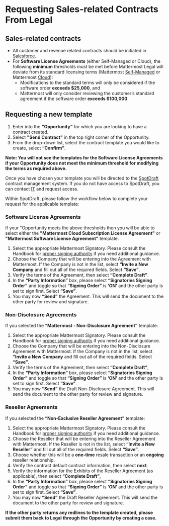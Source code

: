 # Requesting Sales-related Contracts From Legal

## Sales-related contracts

- All customer and revenue related contracts should be initiated in [Salesforce](https://mattermost.lightning.force.com/lightning/page/home).
- For **Software License Agreements** (either Self-Managed or Cloud), the following **minimum** thresholds must be met before Mattermost Legal will deviate from its standard licensing terms (Mattermost [Self-Managed](https://mattermost.com/enterprise-edition-terms/) or Mattermost [Cloud](https://mattermost.com/cloud-subscription-terms/)):
  - Modifications to the standard terms will only be considered if the software order **exceeds $25,000**, and
  - Mattermost will only consider reviewing the customer’s standard agreement if the software order **exceeds $100,000**.

## Requesting a new template

1. Enter into the **"Opportunity"** for which you are looking to have a contract created.
2. Select **"Send Contract"** in the top right corner of the Opportunity.
3. From the drop-down list, select the contract template you would like to create, select **“Confirm”**.

**Note: You will not see the templates for the Software License Agreements if your Opportunity does not meet the minimum threshold for modifying the terms as required above.**

Once you have chosen your template you will be directed to the [SpotDraft](https://app.spotdraft.com/) contract management system. If you do not have access to SpotDraft, you can contact [IT](https://helpdesk.mattermost.com/support/home) and request access.

Within SpotDraft, please follow the workflow below to complete your request for the applicable template:

### Software License Agreements

If your "Opportunity meets the above thresholds then you will be able to select either the **"Mattermost Cloud Subscription License Agreement"** or **"Mattermost Software License Agreement"** template.

1. Select the appropriate Mattermost Signatory. Please consult the Handbook for [proper signing authority](https://handbook.mattermost.com/operations/operations/company-processes/company-agreements) if you need additional guidance.
2. Choose the Company that will be entering into the Agreement with Mattermost. If the Company is not in the list, select **“Invite a New Company** and fill out all of the required fields. Select **“Save”**.
3. Verify the terms of the Agreement, then select **“Complete Draft”**.
4. In the **“Party Information”** box, please select **“Signatories Signing Order”** and toggle so that **“Signing Order”** is **‘ON’** and the other party is set to sign first. Select **“Save”**.
5. You may now **“Send”** the Agreement. This will send the document to the other party for review and signature.

### Non-Disclosure Agreements

If you selected the **“Mattermost - Non-Disclosure Agreement”** template:

1. Select the appropriate Mattermost Signatory. Please consult the Handbook for [proper signing authority](https://handbook.mattermost.com/operations/operations/company-processes/company-agreements) if you need additional guidance.
2. Choose the Company that will be entering into the Non-Disclosure Agreement with Mattermost. If the Company is not in the list, select **“Invite a New Company** and fill out all of the required fields. Select **“Save”**.
3. Verify the terms of the Agreement, then select **“Complete Draft”**,
4. In the **“Party Information”** box, please select **“Signatories Signing Order”** and toggle so that **“Signing Order”** is **‘ON’** and the other party is set to sign first. Select **“Save”**.
5. You may now **“Send”** the Draft Non-Disclosure Agreement. This will send the document to the other party for review and signature.

### Reseller Agreements

If you selected the  **“Non-Exclusive Reseller Agreement”** template:

1. Select the appropriate Mattermost Signatory. Please consult the Handbook for [proper signing authority](https://handbook.mattermost.com/operations/operations/company-processes/company-agreements) if you need additional guidance.
2. Choose the Reseller that will be entering into the Reseller Agreement with Mattermost. If the Reseller is not in the list, select **“Invite a New Reseller”** and fill out all of the required fields. Select **“Save”**.
3. Choose whether this will be a **one-time** resale transaction or an **ongoing** reseller relationship.
4. Verify the contract default contract information, then select **next**.
5. Verify the information for the Exhibits of the Reseller Agreement (as applicable), then select **“Complete Draft”**,
6. In the **“Party Information”** box, please select **“Signatories Signing Order”** and toggle so that **“Signing Order”** is **‘ON’** and the other party is set to sign first. Select **“Save”**.
7. You may now **“Send”** the Draft Reseller Agreement. This will send the document to the other party for review and signature.

**If the other party returns any redlines to the template created, please submit them back to Legal through the Opportunity by creating a case.**
